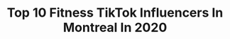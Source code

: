 ---
title: Top 10 Fitness TikTok Influencers In Montreal In 2020
description: >-
  Find top fitness TikTok influencers in Montreal in 2020. Most popular hashtags: #quarantine #funny #fitness #keepingbusy.
platform: TikTok
profiles:
  - username: "pharmathlete"
    fullname: >-
      pharmathlete
    location: "Canada"
    followers: 18851
    engagement: 1511
    commentsToLikes: 0.072600
    id: ck8f8nqla3i3c0j78vo3rzrj1
    verified: false
    hashtags: "#fouryou, #foruyou, #gasp, #tiktokcanada"
  - username: "karim.bbcdf"
    fullname: >-
      Karim
    location: "Canada"
    followers: 2141
    engagement: 598
    commentsToLikes: 0.049772
    id: cka0la2smq3uh0i78ay73ein6
    verified: false
    hashtags: "#shaed, #jbalvin, #blackeyedpeas, #inyoureyes"
  - username: "craig_major"
    fullname: >-
      craigmajor
    location: "Canada"
    followers: 31312
    engagement: 830
    commentsToLikes: 0.021082
    id: cka67s8pnm5nm0i78cboyvn7n
    verified: false
    hashtags: "#gwenstefani, #stupidlove, #funkytown, #perfecto"
  - username: "annekrystelgoyerofficial"
    fullname: >-
      Anne Krystel
    location: "Canada"
    followers: 5078
    engagement: 436
    commentsToLikes: 0.039103
    id: ck8qe3pseqveb0j7863m12jn0
    verified: false
    hashtags: "#white, #80music, #mexico, #woman"
  - username: "_annamarier"
    fullname: >-
      annamarier
    location: "Canada"
    followers: 51900
    engagement: 583
    commentsToLikes: 0.039024
    id: ck90vwxt61pq80j78e3qosq12
    verified: false
    hashtags: "#peptalk, #bakingrecipe, #bootty, #womensbest"
  - username: "pharmathlete.fr"
    fullname: >-
      Christopher Kebreau
    location: "Canada"
    followers: 76646
    engagement: 1007
    commentsToLikes: 0.017336
    id: ck8qe499fr1720j78wn2jkwkn
    verified: false
    hashtags: "#tiktokfrance, #blague, #tiktokmontreal, #viraltiktok"
  - username: "cefnpete"
    fullname: >-
      Cef&Pete
    location: "Canada"
    followers: 6560
    engagement: 481
    commentsToLikes: 0.045518
    id: ck8072k0lo5yx0j78dez9yk9q
    verified: false
    hashtags: "#freaky, #greenscreen, #carrefourlaval, #starwars"
  - username: "joey_hornyak"
    fullname: >-
      Joey Hornyak
    location: "Canada"
    followers: 92253
    engagement: 712
    commentsToLikes: 0.007199
    id: ck8qh5j843ow30j781kgp93vo
    verified: false
    hashtags: "#physiquegoals, #work, #weightvest, #speedtraining"
  - username: "smile_beauty92"
    fullname: >-
      user2811404262304
    location: "Canada"
    followers: 2050
    engagement: 398
    commentsToLikes: 0.051030
    id: ckad469xbnzi60i78c3swzv4s
    verified: false
    hashtags: "#missin, #happywomesday, #comedichallenge, #classicboujee"
  - username: "jawknee.v"
    fullname: >-
      jawknee.v
    location: "Canada"
    followers: 72957
    engagement: 1141
    commentsToLikes: 0.007218
    id: ck7zo26abh3oh0j7860h3oyla
    verified: false
    hashtags: "#fighter, #mtlfitness, #mtlmoments, #514"
---